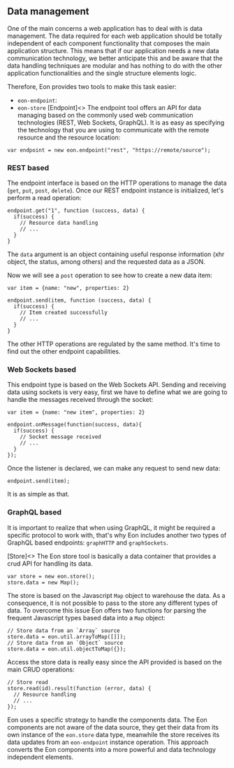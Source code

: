 ## Data management
One of the main concerns a web application has to deal with is data management. The data required for each web application should be totally independent of each component functionality that composes the main application structure. This means that if our application needs a new data communication technology, we better anticipate this and be aware that the data handling techniques are modular and has nothing to do with the other application functionalities and the single structure elements logic. 

Therefore, Eon provides two tools to make this task easier:

- `eon-endpoint`: 
- `eon-store` 
[Endpoint]<>
The endpoint tool offers an API for data managing based on the commonly used web communication technologies (REST, Web Sockets, GraphQL). It is as easy as specifying the technology that you are using to communicate with the remote resource and the resource location: 

```[javascript]
var endpoint = new eon.endpoint("rest", "https://remote/source");
```

### REST based
The endpoint interface is based on the HTTP operations to manage the data (`get`, `put`, `post`, `delete`). Once our REST endpoint instance is initialized, let's perform a read operation:

```[javascript]
endpoint.get("1", function (success, data) {
  if(success) {
    // Resource data handling
    // ...
  }
}
```

The `data` argument is an object containing useful response information (xhr object, the status, among others) and the requested data as a JSON.

Now we will see a `post` operation to see how to create a new data item:

```[javascript]
var item = {name: "new", properties: 2}

endpoint.send(item, function (success, data) {
  if(success) {
    // Item created successfully
    // ...
  }
}
```

The other HTTP operations are regulated by the same method. It's time to find out the other endpoint capabilities.

### Web Sockets based
This endpoint type is based on the Web Sockets API. Sending and receiving data using sockets
is very easy, first we have to define what we are going to handle the messages received through the socket:

```[javascript]
var item = {name: "new item", properties: 2}

endpoint.onMessage(function(success, data){
  if(success) {
    // Socket message received
    // ...
  }
});
```
Once the listener is declared, we can make any request to send new data:

```[javascript]
endpoint.send(item);
```

It is as simple as that.

### GraphQL based
It is important to realize that when using GraphQL, it might be required a specific protocol to work with, that's why Eon includes another two types of GraphQL based endpoints: `graphHTTP` and `graphSockets`.

[Store]<>
The Eon store tool is basically a data container that provides a crud API for handling its data.

```[javascript]
var store = new eon.store();
store.data = new Map();
```

The store is based on the Javascript `Map` object to warehouse the data. As a consequence, it is not possible to pass to the store any different types of data. To overcome this issue Eon offers two functions for parsing the frequent Javascript types based data into a `Map` object:

```[javascript]
// Store data from an `Array` source
store.data = eon.util.arrayToMap([]]);
// Store data from an `Object` source
store.data = eon.util.objectToMap({});
```

Access the store data is really easy since the API provided is based on the main CRUD operations:

```[javascript]
// Store read
store.read(id).result(function (error, data) {
  // Resource handling
  // ...
});
```

Eon uses a specific strategy to handle the components data. The Eon components are not aware of the data source, they get their data from its own instance of the `eon.store` data type, meanwhile the store receives its data updates from an `eon-endpoint` instance operation. This approach converts the Eon components into a more powerful and data technology independent elements.




